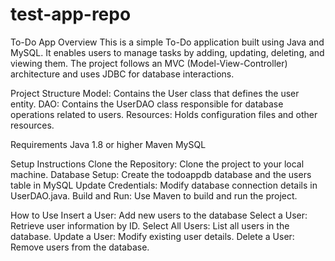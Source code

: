 # test-app-repo
To-Do App
Overview
This is a simple To-Do application built using Java and MySQL. It enables users to manage tasks by adding, updating, deleting, and viewing them. The project follows an MVC (Model-View-Controller) architecture and uses JDBC for database interactions.

Project Structure
Model: Contains the User class that defines the user entity.
DAO: Contains the UserDAO class responsible for database operations related to users.
Resources: Holds configuration files and other resources.

Requirements
Java 1.8 or higher
Maven
MySQL

Setup Instructions
Clone the Repository: Clone the project to your local machine.
Database Setup: Create the todoappdb database and the users table in MySQL
Update Credentials: Modify database connection details in UserDAO.java.
Build and Run: Use Maven to build and run the project.

How to Use
Insert a User: Add new users to the database
Select a User: Retrieve user information by ID.
Select All Users: List all users in the database.
Update a User: Modify existing user details.
Delete a User: Remove users from the database.
